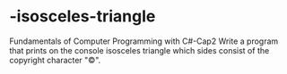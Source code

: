 # -isosceles-triangle
Fundamentals of Computer Programming with C#-Cap2
Write a program that prints on the console isosceles triangle which
sides consist of the copyright character "©".

